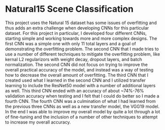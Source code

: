 # Natural15 Scene Classification
This project uses the Natural 15 dataset has some issues of overfitting and thus adds an extra challenge when developing CNNs for this particular dataset. For this project in particular, I developed four different CNNs, starting simple and working towards more and more complex designs. The first CNN was a simple one with only 11 total layers and a goal of demonstrating the overfitting problem. The second CNN that I made tries to use a number of different techniques to mitigate the overfitting problem, like kernal L2 regularizors with weight decay, dropout layers, and batch normalization. The second CNN did not focus on trying to improve the overall practical accuracy of the model, and instead was a way of testing how to decrease the overall amount of overfitting. The third CNN that I created used what I learned in the second CNN and I utilized transfer learning to include the ResNet50 model with a number of additional layers as well. This third CNN ended with an accuracy of about ~74%-76% validation accuracy when testing and I felt that I could do better so I made a fourth CNN. The fourth CNN was a culmination of what I had learned from the previous three CNNs as well as a new transfer model, the VGG19 model. In the end I was able to improve my overall model by quite a lot through a lot of fine-tuning and the inclusion of a number of other techniques to attempt to increase my overall accuracy.
